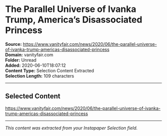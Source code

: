# The Parallel Universe of Ivanka Trump, America’s Disassociated Princess

**Source:** https://www.vanityfair.com/news/2020/06/the-parallel-universe-of-ivanka-trump-americas-disassociated-princess  
**Domain:** vanityfair.com  
**Folder:** Unread  
**Added:** 2020-06-10T18:07:12  
**Content Type:** Selection Content Extracted  
**Selection Length:** 109 characters  


---

## Selected Content

https://www.vanityfair.com/news/2020/06/the-parallel-universe-of-ivanka-trump-americas-disassociated-princess

---

*This content was extracted from your Instapaper Selection field.*